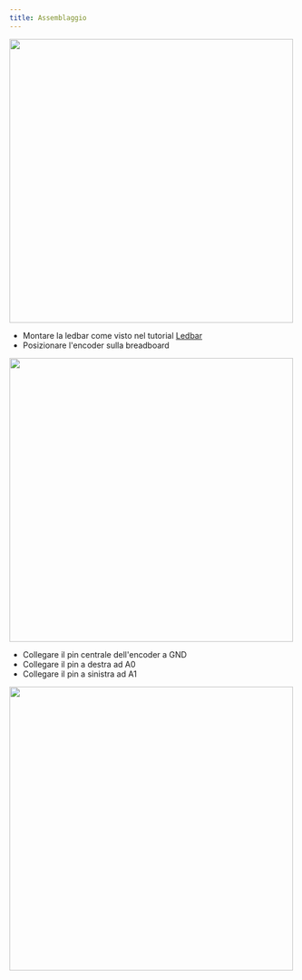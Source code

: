 ```yaml
---
title: Assemblaggio
---
```


<img src="http://projects.ebmstore.it/images/ledbar-encoder/ledbar_encoder.png" alt="" style="width: 500px;"/>

  * Montare la ledbar come visto nel tutorial [Ledbar](/projects/ledbar/2-mount.html)
  * Posizionare l'encoder sulla breadboard

<img src="http://projects.ebmstore.it/images/ledbar-encoder/1.jpg" alt="" style="width: 500px;"/>

  * Collegare il pin centrale dell'encoder a GND
  * Collegare il pin a destra ad A0
  * Collegare il pin a sinistra ad A1

<img src="http://projects.ebmstore.it/images/ledbar-encoder/2.jpg" alt="" style="width: 500px;"/>